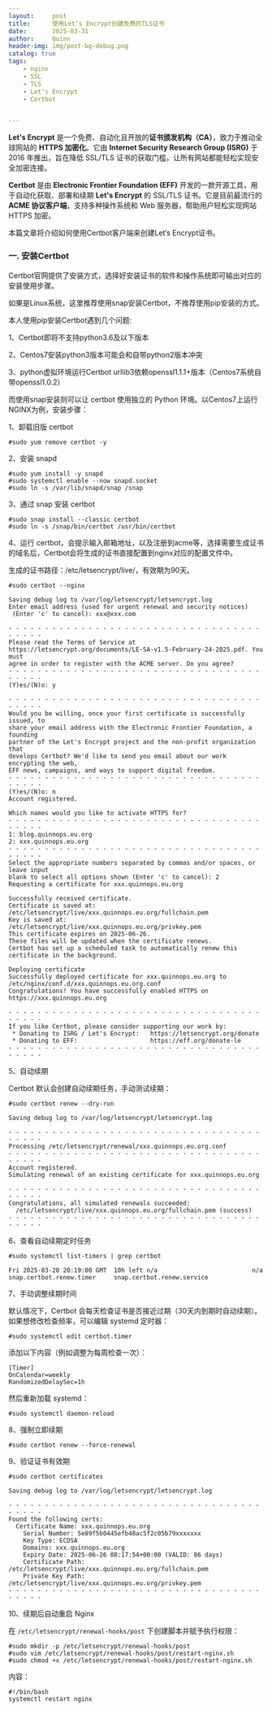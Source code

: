 ```yaml
---
layout:     post
title:      使用Let‘s Encrypt创建免费的TLS证书
date:       2025-03-31
author:     Quinn
header-img: img/post-bg-debug.png
catalog: true
tags:
    - nginx
    - SSL
    - TLS
    - Let‘s Encrypt
    - Certbot


---
```


**Let's Encrypt** 是一个免费、自动化且开放的**证书颁发机构（CA）**，致力于推动全球网站的 **HTTPS 加密化**。它由 **Internet Security Research Group (ISRG)** 于 2016 年推出，旨在降低 SSL/TLS 证书的获取门槛，让所有网站都能轻松实现安全加密连接。

**Certbot** 是由 **Electronic Frontier Foundation (EFF)** 开发的一款开源工具，用于自动化获取、部署和续期 **Let's Encrypt** 的 SSL/TLS 证书。它是目前最流行的 **ACME 协议客户端**，支持多种操作系统和 Web 服务器，帮助用户轻松实现网站 HTTPS 加密。

本篇文章将介绍如何使用Certbot客户端来创建Let‘s Encrypt证书。

### 一. 安装Certbot

Certbot官网提供了安装方式，选择好安装证书的软件和操作系统即可输出对应的安装使用步骤。

如果是Linux系统，这里推荐使用snap安装Certbot，不推荐使用pip安装的方式。

本人使用pip安装Certbot遇到几个问题:

1、Certbot即将不支持python3.6及以下版本

2、Centos7安装python3版本可能会和自带python2版本冲突

3、python虚拟环境运行Certbot urllib3依赖openssl1.1.1+版本（Centos7系统自带openssl1.0.2）

而使用snap安装则可以让 certbot 使用独立的 Python 环境。以Centos7上运行NGINX为例，安装步骤：

1、卸载旧版 certbot

```
#sudo yum remove certbot -y
```

 2、安装 snapd

```
#sudo yum install -y snapd
#sudo systemctl enable --now snapd.socket
#sudo ln -s /var/lib/snapd/snap /snap
```


 3、通过 snap 安装 certbot

```
#sudo snap install --classic certbot
#sudo ln -s /snap/bin/certbot /usr/bin/certbot
```

 4、运行 certbot，会提示输入邮箱地址，以及注册到acme等，选择需要生成证书的域名后，Certbot会将生成的证书直接配置到nginx对应的配置文件中。

生成的证书路径：/etc/letsencrypt/live/，有效期为90天。

```
#sudo certbot --nginx

Saving debug log to /var/log/letsencrypt/letsencrypt.log
Enter email address (used for urgent renewal and security notices)
 (Enter 'c' to cancel): xxx@xxx.com

- - - - - - - - - - - - - - - - - - - - - - - - - - - - - - - - - - - - - - - -
Please read the Terms of Service at
https://letsencrypt.org/documents/LE-SA-v1.5-February-24-2025.pdf. You must
agree in order to register with the ACME server. Do you agree?
- - - - - - - - - - - - - - - - - - - - - - - - - - - - - - - - - - - - - - - -
(Y)es/(N)o: y

- - - - - - - - - - - - - - - - - - - - - - - - - - - - - - - - - - - - - - - -
Would you be willing, once your first certificate is successfully issued, to
share your email address with the Electronic Frontier Foundation, a founding
partner of the Let's Encrypt project and the non-profit organization that
develops Certbot? We'd like to send you email about our work encrypting the web,
EFF news, campaigns, and ways to support digital freedom.
- - - - - - - - - - - - - - - - - - - - - - - - - - - - - - - - - - - - - - - -
(Y)es/(N)o: n
Account registered.

Which names would you like to activate HTTPS for?
- - - - - - - - - - - - - - - - - - - - - - - - - - - - - - - - - - - - - - - -
1: blog.quinnops.eu.org
2: xxx.quinnops.eu.org
- - - - - - - - - - - - - - - - - - - - - - - - - - - - - - - - - - - - - - - -
Select the appropriate numbers separated by commas and/or spaces, or leave input
blank to select all options shown (Enter 'c' to cancel): 2
Requesting a certificate for xxx.quinnops.eu.org

Successfully received certificate.
Certificate is saved at: /etc/letsencrypt/live/xxx.quinnops.eu.org/fullchain.pem
Key is saved at:         /etc/letsencrypt/live/xxx.quinnops.eu.org/privkey.pem
This certificate expires on 2025-06-26.
These files will be updated when the certificate renews.
Certbot has set up a scheduled task to automatically renew this certificate in the background.

Deploying certificate
Successfully deployed certificate for xxx.quinnops.eu.org to /etc/nginx/conf.d/xxx.quinnops.eu.org.conf
Congratulations! You have successfully enabled HTTPS on https://xxx.quinnops.eu.org

- - - - - - - - - - - - - - - - - - - - - - - - - - - - - - - - - - - - - - - -
If you like Certbot, please consider supporting our work by:
 * Donating to ISRG / Let's Encrypt:   https://letsencrypt.org/donate
 * Donating to EFF:                    https://eff.org/donate-le
- - - - - - - - - - - - - - - - - - - - - - - - - - - - - - - - - - - - - - - -
```

5、自动续期

Certbot 默认会创建自动续期任务，手动测试续期：

```
#sudo certbot renew --dry-run

Saving debug log to /var/log/letsencrypt/letsencrypt.log

- - - - - - - - - - - - - - - - - - - - - - - - - - - - - - - - - - - - - - - -
Processing /etc/letsencrypt/renewal/xxx.quinnops.eu.org.conf
- - - - - - - - - - - - - - - - - - - - - - - - - - - - - - - - - - - - - - - -
Account registered.
Simulating renewal of an existing certificate for xxx.quinnops.eu.org

- - - - - - - - - - - - - - - - - - - - - - - - - - - - - - - - - - - - - - - -
Congratulations, all simulated renewals succeeded: 
  /etc/letsencrypt/live/xxx.quinnops.eu.org/fullchain.pem (success)
- - - - - - - - - - - - - - - - - - - - - - - - - - - - - - - - - - - - - - - -
```

6、查看自动续期定时任务

```
#sudo systemctl list-timers | grep certbot

Fri 2025-03-28 20:19:00 GMT  10h left n/a                          n/a    snap.certbot.renew.timer     snap.certbot.renew.service
```

7、手动调整续期时间

默认情况下，Certbot 会每天检查证书是否接近过期（30天内到期时自动续期）。如果想修改检查频率，可以编辑 systemd 定时器：

```
#sudo systemctl edit certbot.timer
```

添加以下内容（例如调整为每周检查一次）：

```
[Timer]
OnCalendar=weekly
RandomizedDelaySec=1h
```

然后重新加载 systemd：

```
#sudo systemctl daemon-reload
```

8、强制立即续期

```
#sudo certbot renew --force-renewal
```

9、验证证书有效期

```
#sudo certbot certificates

Saving debug log to /var/log/letsencrypt/letsencrypt.log

- - - - - - - - - - - - - - - - - - - - - - - - - - - - - - - - - - - - - - - -
Found the following certs:
  Certificate Name: xxx.quinnops.eu.org
    Serial Number: 5e89f5b0445efb48ac5f2c05b79xxxxxxx
    Key Type: ECDSA
    Domains: xxx.quinnops.eu.org
    Expiry Date: 2025-06-26 08:17:54+00:00 (VALID: 86 days)
    Certificate Path: /etc/letsencrypt/live/xxx.quinnops.eu.org/fullchain.pem
    Private Key Path: /etc/letsencrypt/live/xxx.quinnops.eu.org/privkey.pem
- - - - - - - - - - - - - - - - - - - - - - - - - - - - - - - - - - - - - - - -
```

10、续期后自动重启 Nginx

在 `/etc/letsencrypt/renewal-hooks/post` 下创建脚本并赋予执行权限：

```
#sudo mkdir -p /etc/letsencrypt/renewal-hooks/post
#sudo vim /etc/letsencrypt/renewal-hooks/post/restart-nginx.sh
#sudo chmod +x /etc/letsencrypt/renewal-hooks/post/restart-nginx.sh
```

内容：

```
#!/bin/bash
systemctl restart nginx
```


